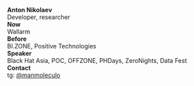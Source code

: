 **Anton Nikolaev**  
Developer, researcher  
**Now**  
Wallarm  
**Before**  
BI.ZONE, Positive Technologies  
**Speaker**  
Black Hat Asia, POC, OFFZONE, PHDays, ZeroNights, Data Fest  
**Contact**  
tg: [@manmoleculo](https://t.me/manmoleculo)
